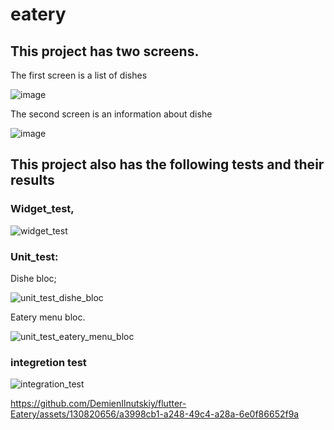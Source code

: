 # eatery

## This project has two screens.

The first screen is a list of dishes

![image](https://github.com/DemienIlnutskiy/flutter-Eatery/assets/130820656/cf013e32-d676-4907-9370-f11c60f53235)

The second screen is an information about dishe

![image](https://github.com/DemienIlnutskiy/flutter-Eatery/assets/130820656/da79cbdd-d666-4e80-9445-79617c113f43)

## This project also has the following tests and their results

### Widget_test,

![widget_test](https://github.com/DemienIlnutskiy/flutter-Eatery/assets/130820656/c92ebd37-190b-484d-8ee5-540094dc9cf9)

### Unit_test:

Dishe bloc;

![unit_test_dishe_bloc](https://github.com/DemienIlnutskiy/flutter-Eatery/assets/130820656/e1843ef7-1709-4051-9e09-8ce6cc6b161e)

Eatery menu bloc.

![unit_test_eatery_menu_bloc](https://github.com/DemienIlnutskiy/flutter-Eatery/assets/130820656/e8577271-24b6-4101-abde-c42a3370acaf)

### integretion test

![integration_test](https://github.com/DemienIlnutskiy/flutter-Eatery/assets/130820656/5da2b3ce-aea7-46fd-996e-7c35dc3e65c3)

https://github.com/DemienIlnutskiy/flutter-Eatery/assets/130820656/a3998cb1-a248-49c4-a28a-6e0f86652f9a
